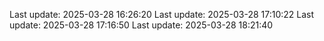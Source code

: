Last update: 2025-03-28 16:26:20
Last update: 2025-03-28 17:10:22
Last update: 2025-03-28 17:16:50
Last update: 2025-03-28 18:21:40
